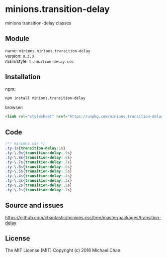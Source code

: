 # minions.transition-delay
minions transition-delay classes

## Module
name: `minions.minions.transition-delay`  
version: `0.3.0`  
main/style: `transition-delay.css`  

## Installation
npm:
```bash
npm install minions.transition-delay
```

browser:
```html
<link rel="stylesheet" href="https://unpkg.com/minions.transition-delay" />
```

## Code
```css
/*! minions.css */
.ty-1s{transition-delay:1s}
.ty-\.9s{transition-delay:.9s}
.ty-\.8s{transition-delay:.8s}
.ty-\.7s{transition-delay:.7s}
.ty-\.6s{transition-delay:.6s}
.ty-\.5s{transition-delay:.5s}
.ty-\.4s{transition-delay:.4s}
.ty-\.3s{transition-delay:.3s}
.ty-\.2s{transition-delay:.2s}
.ty-\.1s{transition-delay:.1s}

```

## Source and issues

https://github.com/chantastic/minions.css/tree/master/packages/transition-delay

## License

The MIT License (MIT)
Copyright (c) 2016 Michael Chan